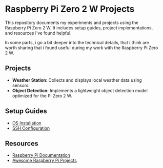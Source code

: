# Raspberry Pi Zero 2 W Projects

This repository documents my experiments and projects using the Raspberry Pi Zero 2 W. It includes setup guides, project implementations, and resources I've found helpful.

In some parts, i go a bit deeper into the technical details, that i think are worth sharing that i found useful during my work with the Raspberry Pi Zero 2 W.

## Projects

- **Weather Station**: Collects and displays local weather data using sensors.
- **Object Detection**: Implements a lightweight object detection model optimized for the Pi Zero 2 W.

## Setup Guides

- [OS Installation](setup-guides/os-installation.md)
- [SSH Configuration](setup-guides/ssh-configuration.md)

## Resources

- [Raspberry Pi Documentation](https://www.raspberrypi.com/documentation/)
- [Awesome Raspberry Pi Projects](https://github.com/thibmaek/awesome-raspberry-pi)
